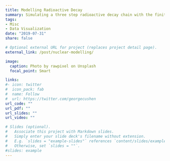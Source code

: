 ```yaml
---
title: Modelling Radioactive Decay
summary: Simulating a three step radioactive decay chain with the finite difference approach using ***numpy***
tags:
- Misc
- Data Visualization
date: "2019-07-31"
share: false

# Optional external URL for project (replaces project detail page).
external_link: /post/nuclear-modelling/

image:
  caption: Photo by rawpixel on Unsplash
  focal_point: Smart

links:
#- icon: twitter
#  icon_pack: fab
#  name: Follow
#  url: https://twitter.com/georgecushen
url_code: ""
url_pdf: ""
url_slides: ""
url_video: ""

# Slides (optional).
#   Associate this project with Markdown slides.
#   Simply enter your slide deck's filename without extension.
#   E.g. `slides = "example-slides"` references `content/slides/example-slides.md`.
#   Otherwise, set `slides = ""`.
#slides: example
---
```


